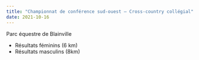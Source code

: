 ```yaml
---
title: "Championnat de conférence sud-ouest – Cross-country collégial"
date: 2021-10-16
---
```


Parc équestre de Blainville

- Résultats féminins (6 km)
- Résultats masculins (8km)
